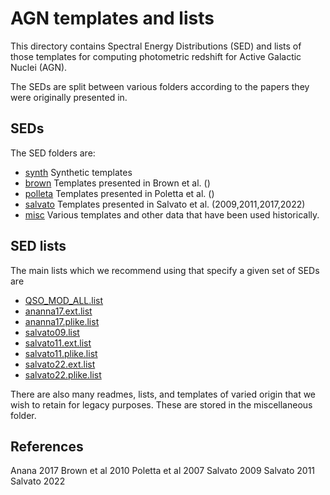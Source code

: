 # AGN templates and lists

This directory contains Spectral Energy Distributions (SED) and lists of those templates for computing photometric redshift for Active Galactic Nuclei (AGN). 

The SEDs are split between various folders according to the papers they were originally presented in.

## SEDs

The SED folders are:

- [synth](synth) Synthetic templates
- [brown](brown) Templates presented in Brown et al. ()
- [polleta](polleta) Templates presented in Poletta et al. ()
- [salvato](salvato) Templates presented in Salvato et al. (2009,2011,2017,2022)
- [misc](misc) Various templates and other data that have been used historically.

## SED lists

The main lists which we recommend using that specify a given set of SEDs are

- [QSO_MOD_ALL.list](QSO_MOD_ALL.list)
- [ananna17.ext.list](ananna17.ext.list)
- [ananna17.plike.list](ananna17.plike.list)
- [salvato09.list](salvato09.list)
- [salvato11.ext.list](salvato11.ext.list)
- [salvato11.plike.list](salvato11.plike.list)
- [salvato22.ext.list](salvato22.ext.list)
- [salvato22.plike.list](salvato22.plike.list)


There are also many readmes, lists, and templates of varied origin that we wish to retain for legacy purposes. These are stored in the miscellaneous folder. 


## References

Anana 2017
Brown et al 2010
Poletta et al 2007
Salvato 2009
Salvato 2011
Salvato 2022


